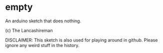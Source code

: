 # empty

An arduino sketch that does nothing.

(c) The Lancashireman

DISCLAIMER: This sketch is also used for playing around in github. Please ignore any weird stuff in the history.
